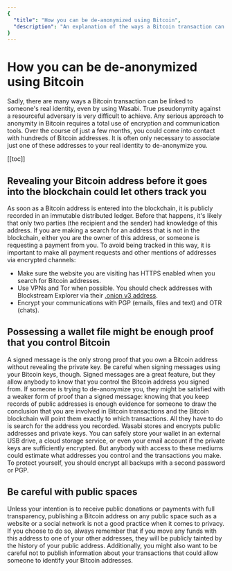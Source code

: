 ```yaml
---
{
  "title": "How you can be de-anonymized using Bitcoin",
  "description": "An explanation of the ways a Bitcoin transaction can be linked to someone's real identity. This is the Wasabi documentation, an archive of knowledge about the open-source, non-custodial and privacy-focused Bitcoin wallet for desktop."
}
---
```


# How you can be de-anonymized using Bitcoin

Sadly, there are many ways a Bitcoin transaction can be linked to someone's real identity, even by using Wasabi.
True pseudonymity against a resourceful adversary is very difficult to achieve.
Any serious approach to anonymity in Bitcoin requires a total use of encryption and communication tools.
Over the course of just a few months, you could come into contact with hundreds of Bitcoin addresses.
It is often only necessary to associate just one of these addresses to your real identity to de-anonymize you.


[[toc]]

## Revealing your Bitcoin address before it goes into the blockchain could let others track you

As soon as a Bitcoin address is entered into the blockchain, it is publicly recorded in an immutable distributed ledger.
Before that happens, it's likely that only two parties (the recipient and the sender) had knowledge of this address.
If you are making a search for an address that is not in the blockchain, either you are the owner of this address, or someone is requesting a payment from you.
To avoid being tracked in this way, it is important to make all payment requests and other mentions of addresses via encrypted channels:
- Make sure the website you are visiting has HTTPS enabled when you search for Bitcoin addresses.
- Use VPNs and Tor when possible.
You should check addresses with Blockstream Explorer via their [.onion v3 address](http://explorerzydxu5ecjrkwceayqybizmpjjznk5izmitf2modhcusuqlid.onion/).
- Encrypt your communications with PGP (emails, files and text) and OTR (chats).


## Possessing a wallet file might be enough proof that you control Bitcoin

A signed message is the only strong proof that you own a Bitcoin address without revealing the private key.
Be careful when signing messages using your Bitcoin keys, though.
Signed messages are a great feature, but they allow anybody to know that you control the Bitcoin address you signed from.
If someone is trying to de-anonymize you, they might be satisfied with a weaker form of proof than a signed message: knowing that you keep records of public addresses is enough evidence for someone to draw the conclusion that you are involved in Bitcoin transactions and the Bitcoin blockchain will point them exactly to which transactions.
All they have to do is search for the address you recorded.
Wasabi stores and encrypts public addresses and private keys.
You can safely store your wallet in an external USB drive, a cloud storage service, or even your email account if the private keys are sufficiently encrypted.
But anybody with access to these mediums could estimate what addresses you control and the transactions you make.
To protect yourself, you should encrypt all backups with a second password or PGP.

## Be careful with public spaces

Unless your intention is to receive public donations or payments with full transparency, publishing a Bitcoin address on any public space such as a website or a social network is not a good practice when it comes to privacy.
If you choose to do so, always remember that if you move any funds with this address to one of your other addresses, they will be publicly tainted by the history of your public address.
Additionally, you might also want to be careful not to publish information about your transactions that could allow someone to identify your Bitcoin addresses.
